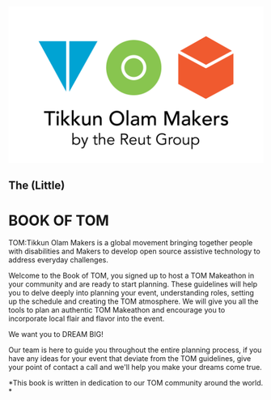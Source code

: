 ![image alt text](img/9slQvAUhu3dvIjWapxHeA_img_1.png)


## The (Little)
# BOOK OF TOM





TOM:Tikkun Olam Makers is a global movement bringing together people with disabilities and Makers to develop open source assistive technology to address everyday challenges.

Welcome to the Book of TOM, you signed up to host a TOM Makeathon in your community and are ready to start planning. These guidelines will help you to delve deeply into planning your event, understanding roles, setting up the schedule and creating the TOM atmosphere. We will give you all the tools to plan an authentic TOM Makeathon and encourage you to incorporate local flair and flavor into the event.

We want you to DREAM BIG!

Our team is here to guide you throughout the entire planning process, if you have any ideas for your event that deviate from the TOM guidelines, give your point of contact a call and we'll help you make your dreams come true.

*This book is written in dedication to our TOM community around the world. *
